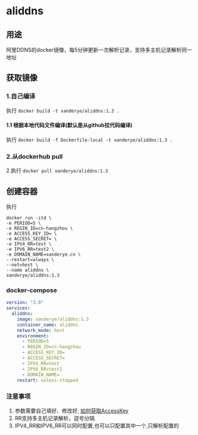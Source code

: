 # aliddns

## 用途
阿里DDNS的docker镜像，每5分钟更新一次解析记录，支持多主机记录解析同一地址

## 获取镜像

### 1.自己编译
执行 `docker build -t xanderye/aliddns:1.3 .`

#### 1.1 根据本地代码文件编译(默认是从github拉代码编译)
执行 `docker build -f Dockerfile-local -t xanderye/aliddns:1.3 .`

### 2.从dockerhub pull
2.执行 `docker pull xanderye/aliddns:1.3`

## 创建容器
执行
```
docker run -itd \
-e PERIOD=5 \
-e REGIN_ID=cn-hangzhou \
-e ACCESS_KEY_ID= \
-e ACCESS_SECRET= \
-e IPV4_RR=test \
-e IPV6_RR=test2 \
-e DOMAIN_NAME=xanderye.cn \
--restart=always \
--net=host \
--name aliddns \
xanderye/aliddns:1.3
```
### docker-compose
```yaml
version: "3.9"
services:
  aliddns:
    image: xanderye/aliddns:1.3
    container_name: aliddns
    network_mode: host
    environment:
      - PERIOD=5
      - REGIN_ID=cn-hangzhou
      - ACCESS_KEY_ID=
      - ACCESS_SECRET=
      - IPV4_RR=test
      - IPV6_RR=test2
      - DOMAIN_NAME=
    restart: unless-stopped
```

### 注意事项
1. 参数需要自己填好、修改好, [如何获取AccessKey](https://help.aliyun.com/knowledge_detail/48699.html)
2. RR支持多主机记录解析，逗号分隔
3. IPV4_RR和IPV6_RR可以同时配置,也可以只配置其中一个,只解析配置的
